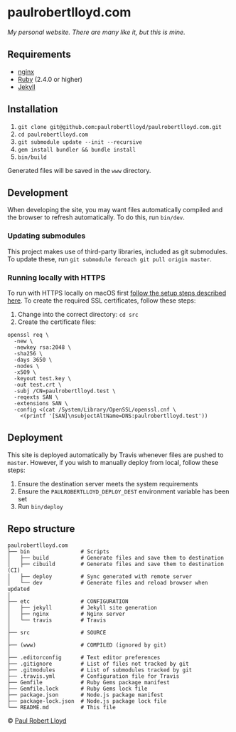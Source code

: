 # paulrobertlloyd.com

*My personal website. There are many like it, but this is mine.*

## Requirements

* [nginx](https://nginx.org)
* [Ruby](https://www.ruby-lang.org) (2.4.0 or higher)
* [Jekyll](https://jekyllrb.com)

## Installation

1. `git clone git@github.com:paulrobertlloyd/paulrobertlloyd.com.git`
2. `cd paulrobertlloyd.com`
3. `git submodule update --init --recursive`
4. `gem install bundler && bundle install`
5. `bin/build`

Generated files will be saved in the `www` directory.

## Development

When developing the site, you may want files automatically compiled and the browser to refresh automatically. To do this, run `bin/dev`.

### Updating submodules

This project makes use of third-party libraries, included as git submodules. To update these, run `git submodule foreach git pull origin master`.

### Running locally with HTTPS

To run with HTTPS locally on macOS first [follow the setup steps described here](https://gist.github.com/jed/6147872). To create the required SSL certificates, follow these steps:

1. Change into the correct directory: `cd src`
2. Create the certificate files:

  ```
  openssl req \
    -new \
    -newkey rsa:2048 \
    -sha256 \
    -days 3650 \
    -nodes \
    -x509 \
    -keyout test.key \
    -out test.crt \
    -subj /CN=paulrobertlloyd.test \
    -reqexts SAN \
    -extensions SAN \
    -config <(cat /System/Library/OpenSSL/openssl.cnf \
      <(printf '[SAN]\nsubjectAltName=DNS:paulrobertlloyd.test'))
  ```

## Deployment

This site is deployed automatically by Travis whenever files are pushed to `master`. However, if you wish to manually deploy from local, follow these steps:

1. Ensure the destination server meets the system requirements
2. Ensure the `PAULROBERTLLOYD_DEPLOY_DEST` environment variable has been set
2. Run `bin/deploy`

## Repo structure

```
paulrobertlloyd.com
├── bin                # Scripts
│   ├── build          # Generate files and save them to destination
│   ├── cibuild        # Generate files and save them to destination (CI)
│   ├── deploy         # Sync generated with remote server
│   └── dev            # Generate files and reload browser when updated
│
├── etc                # CONFIGURATION
│   ├── jekyll         # Jekyll site generation
│   ├── nginx          # Nginx server
│   └── travis         # Travis
│
├── src                # SOURCE
│
├── (www)              # COMPILED (ignored by git)
│
├── .editorconfig      # Text editor preferences
├── .gitignore         # List of files not tracked by git
├── .gitmodules        # List of submodules tracked by git
├── .travis.yml        # Configuration file for Travis
├── Gemfile            # Ruby Gems package manifest
├── Gemfile.lock       # Ruby Gems lock file
├── package.json       # Node.js package manifest
├── package-lock.json  # Node.js package lock file
└── README.md          # This file
```

© [Paul Robert Lloyd](https://paulrobertlloyd.com)
